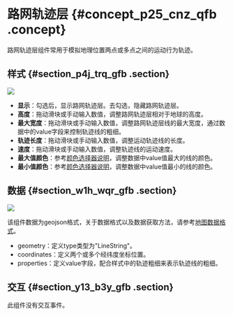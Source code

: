 # 路网轨迹层 {#concept_p25_cnz_qfb .concept}

路网轨迹层组件常用于模拟地理位置两点或多点之间的运动行为轨迹。

## 样式 {#section_p4j_trq_gfb .section}

![](http://static-aliyun-doc.oss-cn-hangzhou.aliyuncs.com/assets/img/41511/155116963121741_zh-CN.png)

-   **显示**：勾选后，显示路网轨迹层。去勾选，隐藏路网轨迹层。
-   **高度**：拖动滑块或手动输入数值，调整路网轨迹层相对于地球的高度。
-   **最大宽度**：拖动滑块或手动输入数值，调整路网轨迹层线的最大宽度，通过数据中的value字段来控制轨迹线的粗细。
-   **轨迹长度**：拖动滑块或手动输入数值，调整运动轨迹线的长度。
-   **速度**：拖动滑块或手动输入数值，调整轨迹线的运动速度。
-   **最大值颜色**：参考[颜色选择器说明](cn.zh-CN/用户指南/管理组件/设置组件样式/配置项说明.md#section_kdw_vj4_t2b)，调整数据中value值最大的线的颜色。
-   **最小值颜色**：参考[颜色选择器说明](cn.zh-CN/用户指南/管理组件/设置组件样式/配置项说明.md#section_kdw_vj4_t2b)，调整数据中value值最小的线的颜色。

## 数据 {#section_w1h_wqr_gfb .section}

![](http://static-aliyun-doc.oss-cn-hangzhou.aliyuncs.com/assets/img/41511/155116963128107_zh-CN.png)

该组件数据为geojson格式，关于数据格式以及数据获取方法，请参考[地图数据格式](cn.zh-CN/用户指南/组件指南/基础平面地图组件/地图数据格式.md#)。

-   geometry：定义type类型为"LineString"。
-   coordinates：定义两个或多个经纬度坐标位置。
-   properties：定义value字段，配合样式中的轨迹粗细来表示轨迹线的粗细。

## 交互 {#section_y13_b3y_gfb .section}

此组件没有交互事件。

